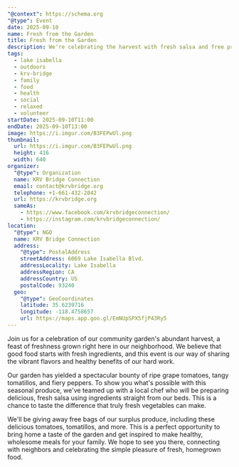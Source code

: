 ```yaml
---
"@context": https://schema.org
"@type": Event
date: 2025-09-10
name: Fresh from the Garden
title: Fresh from the Garden
description: We're celebrating the harvest with fresh salsa and free produce from our garden. Stop by and get some fresh vegetables to take home!
tags:
  - lake isabella
  - outdoors
  - krv-bridge
  - family
  - food
  - health
  - social
  - relaxed
  - volunteer
startDate: 2025-09-10T11:00
endDate: 2025-09-10T13:00
image: https://i.imgur.com/B3FEPwUl.png
thumbnail:
  url: https://i.imgur.com/B3FEPwUl.png
  height: 416
  width: 640
organizer:
  "@type": Organization
  name: KRV Bridge Connection
  email: contact@krvbridge.org
  telephone: +1-661-432-2042
  url: https://krvbridge.org
  sameAs:
    - https://www.facebook.com/krvbridgeconnection/
    - https://instagram.com/krvbridgeconnection/
location:
  "@type": NGO
  name: KRV Bridge Connection
  address:
    "@type": PostalAddress
    streetAddress: 6069 Lake Isabella Blvd.
    addressLocality: Lake Isabella
    addressRegion: CA
    addressCountry: US
    postalCode: 93240
  geo:
    "@type": GeoCoordinates
    latitude: 35.6239716
    longitude: -118.4758657
    url: https://maps.app.goo.gl/EmNUpSPX5fjP43Ry5
---
```

Join us for a celebration of our community garden's abundant harvest, a feast of freshness grown right here in our
neighborhood. We believe that good food starts with fresh ingredients, and this event is our way of sharing the
vibrant flavors and healthy benefits of our hard work.

Our garden has yielded a spectacular bounty of ripe grape tomatoes, tangy tomatillos, and fiery peppers. To show
you what's possible with this seasonal produce, we've teamed up with a local chef who will be preparing delicious,
fresh salsa using ingredients straight from our beds. This is a chance to taste the difference that truly fresh
vegetables can make.

We'll be giving away free bags of our surplus produce, including these delicious tomatoes, tomatillos, and more.
This is a perfect opportunity to bring home a taste of the garden and get inspired to make healthy, wholesome
meals for your family. We hope to see you there, connecting with neighbors and celebrating the simple pleasure
of fresh, homegrown food.
